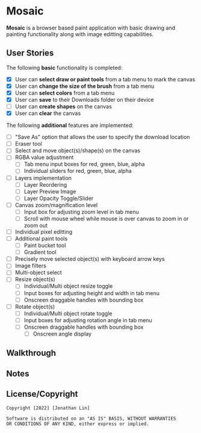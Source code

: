 # Mosaic
**Mosaic** is a browser based paint application with basic drawing and painting functionality along with image editting capabilities.

## User Stories

The following **basic** functionality is completed:

* [X] User can **select draw or paint tools** from a tab menu to mark the canvas
* [X] User can **change the size of the brush** from a tab menu
* [X] User can **select colors** from a tab menu
* [X] User can **save** to their Downloads folder on their device
* [ ] User can **create shapes** on the canvas
* [X] User can **clear** the canvas

The following **additional** features are implemented:

* [ ] "Save As" option that allows the user to specify the download location
* [ ] Eraser tool
* [ ] Select and move object(s)/shape(s) on the canvas
* [ ] RGBA value adjustment
    - [ ] Tab menu input boxes for red, green, blue, alpha
    - [ ] Individual sliders for red, green, blue, alpha
* [ ] Layers implementation
    - [ ] Layer Reordering
    - [ ] Layer Preview Image
    - [ ] Layer Opacity Toggle/Slider
* [ ] Canvas zoom/magnification level
    - [ ] Input box for adjusting zoom level in tab menu
    - [ ] Scroll with mouse wheel while mouse is over canvas to zoom in or zoom out
* [ ] Individual pixel editting
* [ ] Additional paint tools
    - [ ] Paint bucket tool
    - [ ] Gradient tool
* [ ] Precisely move selected object(s) with keyboard arrow keys
* [ ] Image filters
* [ ] Multi-object select
* [ ] Resize object(s)
    - [ ] Individual/Multi object resize toggle
    - [ ] Input boxes for adjusting height and width in tab menu
    - [ ] Onscreen draggable handles with bounding box
* [ ] Rotate object(s)
    - [ ] Individual/Multi object rotate toggle
    - [ ] Input boxes for adjusting rotation angle in tab menu
    - [ ] Onscreen draggable handles with bounding box
        - [ ] Onscreen angle display

## Walkthrough



## Notes



## License/Copyright

    Copyright [2022] [Jonathan Lin]

    Software is distributed on an "AS IS" BASIS, WITHOUT WARRANTIES
    OR CONDITIONS OF ANY KIND, either express or implied.
    